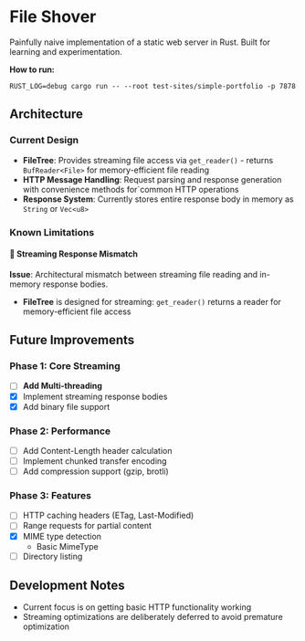 # File Shover

Painfully naive implementation of a static web server in Rust. Built for learning and experimentation.

**How to run:**
```
RUST_LOG=debug cargo run -- --root test-sites/simple-portfolio -p 7878
```

## Architecture

### Current Design

- **FileTree**: Provides streaming file access via `get_reader()` - returns `BufReader<File>` for memory-efficient file reading
- **HTTP Message Handling**: Request parsing and response generation with convenience methods for`common HTTP operations
- **Response System**: Currently stores entire response body in memory as `String` or `Vec<u8>`

### Known Limitations

#### 🚧 Streaming Response Mismatch

**Issue**: Architectural mismatch between streaming file reading and in-memory response bodies.

- **FileTree** is designed for streaming: `get_reader()` returns a reader for memory-efficient file access

## Future Improvements

### Phase 1: Core Streaming
- [ ] **Add Multi-threading**
- [x] Implement streaming response bodies
- [x] Add binary file support

### Phase 2: Performance
- [ ] Add Content-Length header calculation
- [ ] Implement chunked transfer encoding
- [ ] Add compression support (gzip, brotli)

### Phase 3: Features
- [ ] HTTP caching headers (ETag, Last-Modified)
- [ ] Range requests for partial content
- [x] MIME type detection
    - Basic MimeType
- [ ] Directory listing

## Development Notes

- Current focus is on getting basic HTTP functionality working
- Streaming optimizations are deliberately deferred to avoid premature optimization